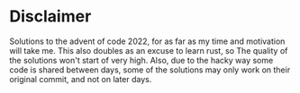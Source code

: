 # Disclaimer
Solutions to the advent of code 2022, for as far as my time and motivation will take me.
This also doubles as an excuse to learn rust, so The quality of the solutions won't start of very high.
Also, due to the hacky way some code is shared between days, some of the solutions may only work on their original commit, and not on later days.
